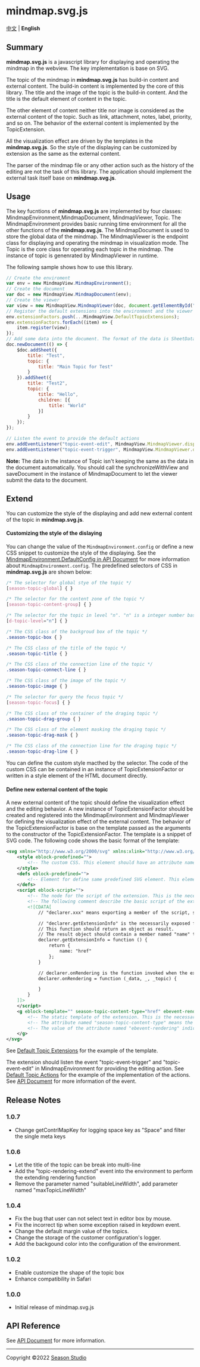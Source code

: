 # mindmap.svg.js
[中文](./readme_cn.md) | **English**
   
  
## Summary
**mindmap.svg.js** is a javascript library for displaying and operating the mindmap in the webview. The key implementation is base on SVG.

The topic of the mindmap in **mindmap.svg.js** has build-in content and external content. The build-in content is implemented by the core of this library. The title and the image of the topic is the build-in content. And the title is the default element of content in the topic.

The other element of content neither title nor image is considered as the external content of the topic. Such as link, attachment, notes, label, priority, and so on. The behavior of the external content is implemented by the TopicExtension.

All the visualization effect are driven by the templates in the **mindmap.svg.js**. So the style of the displaying can be customized by extension as the same as the external content.

The parser of the mindmap file or any other action such as the history of the editing are not the task of this library. The application should implement the external task itself base on **mindmap.svg.js**.

## Usage
The key fucntions of **mindmap.svg.js** are implemented by four classes: MindmapEnvironment,MindmapDocument, MindmapViewer, Topic. The MindmapEnvironment provides basic running time environment for all the other functions of the  **mindmap.svg.js**. The MindmapDocument is used to store the global data of the mindmap. The MindmapViewer is the endpoint class for displaying and operating the mindmap in visualization mode. The Topic is the core class for operating each topic in the mindmap. The instance of topic is genenrated by MindmapViewer in runtime.

The following sample shows how to use this library.
``` javascript
// Create the enviroment
var env = new MindmapView.MindmapEnvironment();
// Create the document
var doc = new MindmapView.MindmapDocument(env);
// Create the viewer
var view = new MindmapView.MindmapViewer(doc, document.getElementById("view"));
// Register the default extensions into the environment and the viewer
env.extensionFactors.push(...MindmapView.DefaultTopicExtensions);
env.extensionFactors.forEach((item) => {
    item.register(view);
});
// Add some data into the document. The format of the data is SheetData and TopicData
doc.newDocument(() => {
    $doc.addSheet({
        title: "Test",
        topic: {
            title: "Main Topic for Test"
        }
    }).addSheet({
        title: "Test2",
        topic: {
            title: "Hello",
            children: [{
                title: "World"
            }]
        }
    });
});

// Listen the event to provide the default actions
env.addEventListener("topic-event-edit", MindmapView.MindmapViewer.dispatchTopicEventAction.bind(MindmapView.DefaultTopicEventActions));
env.addEventListener("topic-event-trigger", MindmapView.MindmapViewer.dispatchTopicEventAction.bind(MindmapView.DefaultTopicEventActions));
```
**Note:** The data in the instance of Topic isn't keeping the same as the data in the document automatically. You should call the synchronizeWithView and saveDocument in the instance of MindmapDocument to let the viewer submit the data to the document.

## Extend
You can customize the style of the displaying and add new external content of the topic in **mindmap.svg.js**.
#### Customizing the style of the dislaying
You can change the value of the <code>MindmapEnvironment.config</code> or define a new CSS snippet to customize the style of the displaying. See the [MindmapEnvironment.DefaultConfig in API Document](./doc/mindmapEnv.md#MindmapEnvironment+DefaultConfig) for more information about <code>MindmapEnvironment.config</code>.
The predefined selectors of CSS in **mindmap.svg.js** are shown below:
``` css
/* The selector for global stye of the topic */
[season-topic-global] { }

/* The selector for the content zone of the topic */
[season-topic-content-group] { }

/* The selector for the topic in level "n". "n" is a integer number base on 0. */
[d-topic-level="n"] { }

/* The CSS class of the backgroud box of the topic */
.season-topic-box { }

/* The CSS class of the title of the topic */
.season-topic-title { }

/* The CSS class of the connection line of the topic */
.season-topic-connect-line { }

/* The CSS class of the image of the topic */
.season-topic-image { }

/* The selector for query the focus topic */
[season-topic-focus] { }

/* The CSS class of the container of the draging topic */
.season-topic-drag-group { }

/* The CSS class of the element masking the draging topic */
.season-topic-drag-mask { }

/* The CSS class of the connection line for the draging topic */
.season-topic-drag-line { }
```
You can define the custom style macthed by the selector. The code of the custom CSS can be contained in an instance of TopicExtensionFactor or written in a style element of the HTML document directly.

#### Define new external content of the topic
A new external content of the topic should define the visualization effect and the editing behavior.
A new instance of TopicExtensionFactor should be created and registered into the MindmapEnvironment and MindmapViewer for defining the visualization effect of the external content. The behavior of the TopicExtensionFactor is base on the template passed as the arguments to the constructor of the TopicExtensionFactor. The template is a snippet of SVG code. The following code shows the basic format of the template:
``` xml
<svg xmlns="http://www.w3.org/2000/svg" xmlns:xlink="http://www.w3.org/1999/xlink">
    <style eblock-predefined="">
        <!-- The custom CSS. This element should have an attribute named "eblock-predefined". This element can be ignore if there is no custom CSS. -->
    </style>
    <defs eblock-predefined="">
        <!-- Element for define same predefined SVG element. This element should have an attribute named "eblock-predefined". This element can be ignore if there is no predefined element. -->
    </defs>
    <script eblock-script="">
        <!-- The node for the script of the extension. This is the necessarily node in the template. This node should have an attribute named "eblock-script".  -->
        <!-- The following comment describe the basic script of the extension -->
        <![CDATA[
            // "declarer.xxx" means exporting a member of the script, such as function, data, and so on.

            // "declarer.getExtensionInfo" is the necessarily exposed fucntion in an extension. 
            // This function should return an object as result. 
            // The result object should contain a member named "name" to describe the unique name of the extension. 
            declarer.getExtensionInfo = function () {
                return {
                    name: "href"
                };
            }

            // declarer.onRendering is the function invoked when the extension is rendering. The 1st argument is the data of the topic. The 2nd argument is the instance of the topic this extension belong to.
            declarer.onRendering = function (_data, _, _topic) {

            }
        }
    ]]>
    </script>
    <g eblock-template="" season-topic-content-type="href" ebevent-rendering="onRendering">
        <!-- The static template of the extension. This is the necessarily node in the template. This node should have an attribute named "eblock-template" -->
        <!-- The attribute named "season-topic-content-type" means the type of the content. This value will be set as the parameter of the editing event. -->
        <!-- The value of the attribute named "ebevent-rendering" indicates which exposed function will be invoked when the extension is rendering. -->
    </g>
</svg>
```
See [Default Topic Extensions](./src/defaultTopicExtensions/) for the example of the template.

The extension should listen the event "topic-event-trigger" and "topic-event-edit" in MindmapEnvironment for providing the editing action. See [Default Topic Actions](./src/defaultExportActions/) for the example of the implementation of the actions. See [API Document](./doc/api.md) for more information of the event.

## Release Notes

### 1.0.7
- Change getContrlMapKey for logging space key as "Space" and filter the single meta keys

### 1.0.6
- Let the title of the topic can be break into multi-line
- Add the "topic-rendering-extend" event into the environment to perform the extending rendering function
- Remove the parameter named "suitableLineWidth", add parameter named "maxTopicLineWidth"

### 1.0.4
- Fix the bug that user can not select text in editor box by mouse.
- Fix the incorrect tip when some exception raised in keydown event.
- Change the default margin value of the topics.
- Change the storage of the customer configuration's logger.
- Add the backgound color into the configuration of the environment.

### 1.0.2
- Enable customize the shape of the topic box
- Enhance compatibility in Safari

### 1.0.0

- Initial release of mindmap.svg.js

## API Reference
See [API Document](./doc/api.md) for more information.

----------
Copyright ©2022 [Season Studio](mailto:season-studio@outlook.com)
